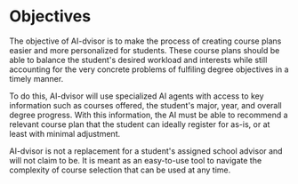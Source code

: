 # Objectives

The objective of AI-dvisor is to make the process of creating course plans easier and more personalized for students. These course plans should be able to balance the student's desired workload and interests while still accounting for the very concrete problems of fulfiling degree objectives in a timely manner.

To do this, AI-dvisor will use specialized AI agents with access to key information such as courses offered, the student's major, year, and overall degree progress. With this information, the AI must be able to recommend a relevant course plan that the student can ideally register for as-is, or at least with minimal adjustment.

AI-dvisor is not a replacement for a student's assigned school advisor and will not claim to be. It is meant as an easy-to-use tool to navigate the complexity of course selection that can be used at any time.